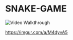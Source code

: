 # SNAKE-GAME

<img src='https://imgur.com/a/M4dyvA5' title='Video Walkthrough' width='' alt='Video Walkthrough' />

https://imgur.com/a/M4dyvA5
